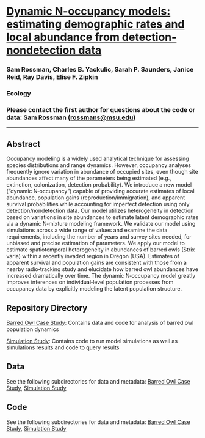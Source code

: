 # [Dynamic N-occupancy models: estimating demographic rates and local abundance from detection-nondetection data](https://esajournals.onlinelibrary.wiley.com/doi/full/10.1002/ecy.1598)

### Sam Rossman, Charles B. Yackulic, Sarah P. Saunders, Janice Reid, Ray Davis, Elise F. Zipkin

### Ecology

### Please contact the first author for questions about the code or data: Sam Rossman (rossmans@msu.edu)
________________________________________________________________________________________________________________________________________

## Abstract
Occupancy modeling is a widely used analytical technique for assessing species distributions and range dynamics. However, occupancy analyses frequently ignore variation in abundance of occupied sites, even though site abundances affect many of the parameters being estimated (e.g., extinction, colonization, detection probability). We introduce a new model (“dynamic N‐occupancy”) capable of providing accurate estimates of local abundance, population gains (reproduction/immigration), and apparent survival probabilities while accounting for imperfect detection using only detection/nondetection data. Our model utilizes heterogeneity in detection based on variations in site abundances to estimate latent demographic rates via a dynamic N‐mixture modeling framework. We validate our model using simulations across a wide range of values and examine the data requirements, including the number of years and survey sites needed, for unbiased and precise estimation of parameters. We apply our model to estimate spatiotemporal heterogeneity in abundances of barred owls (Strix varia) within a recently invaded region in Oregon (USA). Estimates of apparent survival and population gains are consistent with those from a nearby radio‐tracking study and elucidate how barred owl abundances have increased dramatically over time. The dynamic N‐occupancy model greatly improves inferences on individual‐level population processes from occupancy data by explicitly modeling the latent population structure.

## Repository Directory

[Barred Owl Case Study](https://github.com/zipkinlab/Rossman_etal_2016_Ecol/tree/master/Barred%20Owl%20Case%20Study): Contains data and code for analysis of barred owl population dynamics

[Simulation Study](https://github.com/zipkinlab/Rossman_etal_2016_Ecol/tree/master/Simulation%20Study): Contains code to run model simulations as well as simulations results and code to query results

## Data

See the following subdirectories for data and metadata: [Barred Owl Case Study](https://github.com/zipkinlab/Rossman_etal_2016_Ecol/tree/master/Barred%20Owl%20Case%20Study), 
[Simulation Study](https://github.com/zipkinlab/Rossman_etal_2016_Ecol/tree/master/Simulation%20Study)

## Code

See the following subdirectories for data and metadata: [Barred Owl Case Study](https://github.com/zipkinlab/Rossman_etal_2016_Ecol/tree/master/Barred%20Owl%20Case%20Study), 
[Simulation Study](https://github.com/zipkinlab/Rossman_etal_2016_Ecol/tree/master/Simulation%20Study)
